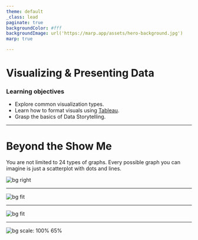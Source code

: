 ```yaml
---
theme: default
_class: lead
paginate: true
backgroundColor: #fff
backgroundImage: url('https://marp.app/assets/hero-background.jpg')
marp: true

---
```


<!-- header: '19 Oct - Visualizing & Presenting Data' -->

# **Visualizing & Presenting Data**
### Learning objectives
- Explore common visualization types.
- Learn how to format visuals using [Tableau](https://www.tableau.com/).
- Grasp the basics of Data Storytelling.

---

# **Beyond the Show Me**

You are not limited to 24 types of graphs. Every possible graph you can imagine is just a scatterplot with dots and lines. 

![bg right](https://help.tableau.com/current/pro/desktop/en-us/Img/showme3.png)

---

<!-- 
    Graphs can be classified by their purpose. Show relationships, comparisons, distributions, or composition. 
-->

![bg fit](https://www.mymarketresearchmethods.com/wp-content/uploads/2013/01/chart-types-choosing-the-right-one-1024x752.png)

---

<!-- 
    Alberto Cairo's Visualization Wheel from the book The Truthful Art.
-->

![bg fit](https://ryanwingate.com/visualization/guidelines/visualization-wheel/cairo-visualization-wheel.jpg)


---

<!-- 
    Tableau has a visual vocabulary. Here is the link
-->

![bg scale: 100% 65%](https://cdns.tblsft.com/sites/default/files/blog/visualvocabulary.gif)

<!-- footer: https://public.tableau.com/views/VisualVocabulary/VisualVocabulary -->